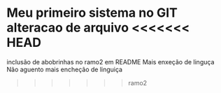 Meu primeiro sistema no GIT
alteracao de arquivo
<<<<<<< HEAD
=======
inclusão de abobrinhas no ramo2 em README
Mais enxeção de linguça
Não aguento mais encheção de linguiça
>>>>>>> ramo2
